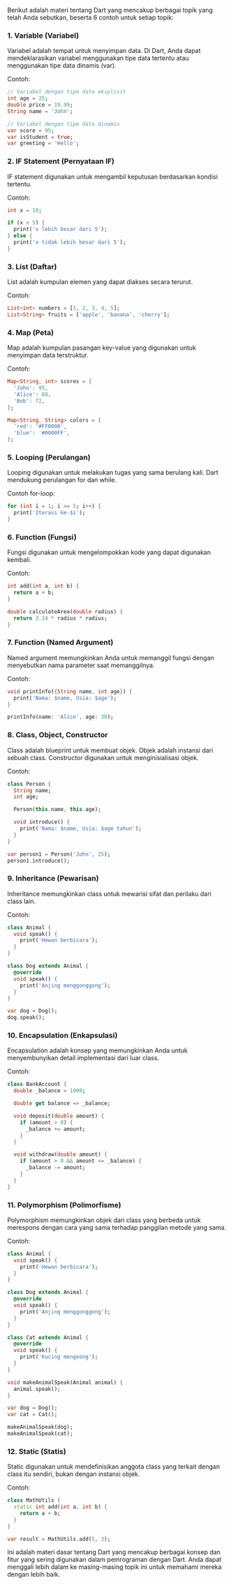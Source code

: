 Berikut adalah materi tentang Dart yang mencakup berbagai topik yang telah Anda sebutkan, beserta 6 contoh untuk setiap topik:

### 1. Variable (Variabel)
Variabel adalah tempat untuk menyimpan data. Di Dart, Anda dapat mendeklarasikan variabel menggunakan tipe data tertentu atau menggunakan tipe data dinamis (var).

Contoh:
```dart
// Variabel dengan tipe data eksplisit
int age = 25;
double price = 19.99;
String name = 'John';

// Variabel dengan tipe data dinamis
var score = 95;
var isStudent = true;
var greeting = 'Hello';
```

### 2. IF Statement (Pernyataan IF)
IF statement digunakan untuk mengambil keputusan berdasarkan kondisi tertentu.

Contoh:
```dart
int x = 10;

if (x > 5) {
  print('x lebih besar dari 5');
} else {
  print('x tidak lebih besar dari 5');
}
```

### 3. List (Daftar)
List adalah kumpulan elemen yang dapat diakses secara terurut.

Contoh:
```dart
List<int> numbers = [1, 2, 3, 4, 5];
List<String> fruits = ['apple', 'banana', 'cherry'];
```

### 4. Map (Peta)
Map adalah kumpulan pasangan key-value yang digunakan untuk menyimpan data terstruktur.

Contoh:
```dart
Map<String, int> scores = {
  'John': 95,
  'Alice': 88,
  'Bob': 72,
};

Map<String, String> colors = {
  'red': '#FF0000',
  'blue': '#0000FF',
};
```

### 5. Looping (Perulangan)
Looping digunakan untuk melakukan tugas yang sama berulang kali. Dart mendukung perulangan for dan while.

Contoh for-loop:
```dart
for (int i = 1; i <= 5; i++) {
  print('Iterasi ke-$i');
}
```

### 6. Function (Fungsi)
Fungsi digunakan untuk mengelompokkan kode yang dapat digunakan kembali.

Contoh:
```dart
int add(int a, int b) {
  return a + b;
}

double calculateArea(double radius) {
  return 3.14 * radius * radius;
}
```

### 7. Function (Named Argument)
Named argument memungkinkan Anda untuk memanggil fungsi dengan menyebutkan nama parameter saat memanggilnya.

Contoh:
```dart
void printInfo({String name, int age}) {
  print('Nama: $name, Usia: $age');
}

printInfo(name: 'Alice', age: 30);
```

### 8. Class, Object, Constructor
Class adalah blueprint untuk membuat objek. Objek adalah instansi dari sebuah class. Constructor digunakan untuk menginisialisasi objek.

Contoh:
```dart
class Person {
  String name;
  int age;

  Person(this.name, this.age);

  void introduce() {
    print('Nama: $name, Usia: $age tahun');
  }
}

var person1 = Person('John', 25);
person1.introduce();
```

### 9. Inheritance (Pewarisan)
Inheritance memungkinkan class untuk mewarisi sifat dan perilaku dari class lain.

Contoh:
```dart
class Animal {
  void speak() {
    print('Hewan berbicara');
  }
}

class Dog extends Animal {
  @override
  void speak() {
    print('Anjing menggonggong');
  }
}

var dog = Dog();
dog.speak();
```

### 10. Encapsulation (Enkapsulasi)
Encapsulation adalah konsep yang memungkinkan Anda untuk menyembunyikan detail implementasi dari luar class.

Contoh:
```dart
class BankAccount {
  double _balance = 1000;

  double get balance => _balance;

  void deposit(double amount) {
    if (amount > 0) {
      _balance += amount;
    }
  }

  void withdraw(double amount) {
    if (amount > 0 && amount <= _balance) {
      _balance -= amount;
    }
  }
}
```

### 11. Polymorphism (Polimorfisme)
Polymorphism memungkinkan objek dari class yang berbeda untuk merespons dengan cara yang sama terhadap panggilan metode yang sama.

Contoh:
```dart
class Animal {
  void speak() {
    print('Hewan berbicara');
  }
}

class Dog extends Animal {
  @override
  void speak() {
    print('Anjing menggonggong');
  }
}

class Cat extends Animal {
  @override
  void speak() {
    print('Kucing mengeong');
  }
}

void makeAnimalSpeak(Animal animal) {
  animal.speak();
}

var dog = Dog();
var cat = Cat();

makeAnimalSpeak(dog);
makeAnimalSpeak(cat);
```

### 12. Static (Statis)
Static digunakan untuk mendefinisikan anggota class yang terkait dengan class itu sendiri, bukan dengan instansi objek.

Contoh:
```dart
class MathUtils {
  static int add(int a, int b) {
    return a + b;
  }
}

var result = MathUtils.add(5, 3);
```

Ini adalah materi dasar tentang Dart yang mencakup berbagai konsep dan fitur yang sering digunakan dalam pemrograman dengan Dart. Anda dapat menggali lebih dalam ke masing-masing topik ini untuk memahami mereka dengan lebih baik.